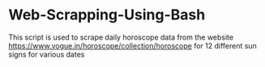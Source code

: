 # Web-Scrapping-Using-Bash
This script is used to scrape daily horoscope data from the website https://www.vogue.in/horoscope/collection/horoscope for 12 different sun signs for various dates
